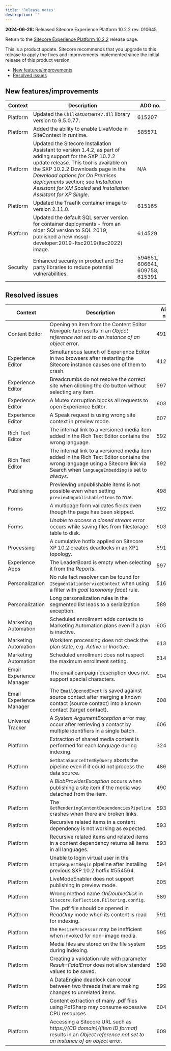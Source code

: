 ```yaml
---
title: 'Release notes'
description: ''
---
```

**2024-06-28:** Released Sitecore Experience Platform 10.2.2 rev. 010645

Return to the [Sitecore Experience Platform 10.2.2](/downloads/Sitecore_Experience_Platform/102/Sitecore_Experience_Platform_102_Update2) release page.

This is a product update. Sitecore recommends that you upgrade to this release to apply the fixes and improvements implemented since the initial release of this product version.

- [New features/improvements](#new-featuresimprovements)
- [Resolved issues](#resolved-issues)

## New features/improvements

| Context  | Description                                                                                                                                                                                                                                                                                                                              | ADO no.                        |
| -------- | ---------------------------------------------------------------------------------------------------------------------------------------------------------------------------------------------------------------------------------------------------------------------------------------------------------------------------------------- | ------------------------------ |
| Platform | Updated the `ChilkatDotNet47.dll` library version to 9.5.0.77.                                                                                                                                                                                                                                                                           | 615207                         |
| Platform | Added the ability to enable LiveMode in SiteContext in runtime.                                                                                                                                                                                                                                                                          | 585571                         |
| Platform | Updated the Sitecore Installation Assistant to version 1.4.2, as part of adding support for the SXP 10.2.2 update release. This tool is available on the SXP 10.2.2 Downloads page in the _Download options for On Premises deployments_ section; see _Installation Assistant for XM Scaled_ and _Installation Assistant for XP Single_. | N/A                            |
| Platform | Updated the Traefik container image​​ to version 2.11.0.                                                                                                                                                                                                                                                                                 | 615165                         |
| Platform | Updated the default SQL server version for container deployments - from an older SQl version to SQL 2019; published a new mssql-developer:2019-ltsc2019(ltsc2022) image.                                                                                                                                                                 | 614529                         |
| Security | Enhanced security in product and 3rd party libraries to reduce potential vulnerabilities.                                                                                                                                                                                                                                                | 594651, 606641, 609758, 615391 |

## Resolved issues

| Context                  | Description                                                                                                                                                                         | ADO no. |
| ------------------------ | ----------------------------------------------------------------------------------------------------------------------------------------------------------------------------------- | ------- |
| Content Editor           | Opening an item from the Content Editor _Navigate_ tab results in an _Object reference not set to an instance of an object_ error.                                                  | 491656  |
| Experience Editor        | Simultaneous launch of Experience Editor in two browsers after restarting the Sitecore instance causes one of them to crash.                                                        | 412499  |
| Experience Editor        | Breadcrumbs do not resolve the correct site when clicking the _Go_ button without selecting any item.                                                                               | 597335  |
| Experience Editor        | A Mutex corruption blocks all requests to open Experience Editor.                                                                                                                   | 603194  |
| Experience Editor        | A Speak request is using wrong site context in preview mode.                                                                                                                        | 607142  |
| Rich Text Editor         | The internal link to a versioned media item added in the Rich Text Editor contains the wrong language.                                                                              | 592307  |
| Rich Text Editor         | The internal link to a versioned media item added in the Rich Text Editor contains the wrong language using a Sitecore link via Search when `languageEmbedding` is set to _always_. | 592301  |
| Publishing               | Previewing unpublishable items is not possible even when setting `previewUnpublishableItems` to _true_.                                                                             | 498395  |
| Forms                    | A multipage form validates fields even though the page has been skipped.                                                                                                            | 592310  |
| Forms                    | _Unable to access a closed stream_ error occurs while saving files from filestorage table to disk.                                                                                  | 603638  |
| Processing               | A cumulative hotfix applied on Sitecore XP 10.2 creates deadlocks in an XP1 topology.                                                                                               | 591897  |
| Experience Apps          | The LeaderBoard is empty when selecting it from the _Reports_.                                                                                                                      | 597461  |
| Personalization          | No rule fact resolver can be found for `ISegmentationServiceContext` when using a filter with _goal taxonomy facet_ rule.                                                           | 516003  |
| Personalization          | Long personalization rules in the segmented list leads to a serialization exception.                                                                                                | 589574  |
| Marketing Automation     | Scheduled enrollment adds contacts to Marketing Automation plans even if a plan is inactive.                                                                                        | 605291  |
| Marketing Automation     | Workitem processing does not check the plan state, e.g. _Active_ or _Inactive_.                                                                                                     | 613815  |
| Marketing Automation     | Scheduled enrollment does not respect the maximum enrollment setting.                                                                                                               | 614401  |
| Email Experience Manager | The email campaign description does not support special characters.                                                                                                                 | 604409  |
| Email Experience Manager | The `EmailOpenedEvent` is saved against source contact after merging a known contact (source contact) into a known contact (target contact).                                        | 608291  |
| Universal Tracker        | A _System.ArgumentException_ error may occur after retrieving a contact by multiple identifiers in a single batch.                                                                  | 606531  |
| Platform                 | Extraction of shared media content is performed for each language during indexing.                                                                                                  | 324449  |
| Platform                 | `GetDataSourceItemByQuery` aborts the pipeline even if it could not process the data source.                                                                                        | 486907  |
| Platform                 | A _BlobProviderException_ occurs when publishing a site item if the media was detached from the item.                                                                               | 490149  |
| Platform                 | The `GetRenderingContentDependenciesPipeline` crashes when there are broken links.                                                                                                  | 593160  |
| Platform                 | Recursive related items in a content dependency is not working as expected.                                                                                                         | 593054  |
| Platform                 | Recursive related items and related items in a content dependency returns all items in all languages.                                                                               | 593323  |
| Platform                 | Unable to login virtual user in the `httpRequestBegin` pipeline after installing previous SXP 10.2 hotfix #554564.                                                                  | 594111  |
| Platform                 | LiveModeEnabler does not support publishing in preview mode.                                                                                                                        | 605729  |
| Platform                 | Wrong method name _OnDoubleClick_ in `Sitecore.Reflection.Filtering.config`.                                                                                                        | 589519  |
| Platform                 | The .pdf file should be opened in _ReadOnly_ mode when its content is read for indexing.                                                                                            | 591674  |
| Platform                 | the `ResizeProcessor` may be inefficient when invoked for non-image media.                                                                                                          | 595667  |
| Platform                 | Media files are stored on the file system during indexing.                                                                                                                          | 595670  |
| Platform                 | Creating a validation rule with parameter _Result=FatalError_ does not allow standard values to be saved.                                                                           | 598149  |
| Platform                 | A DataEngine deadlock can occur between two threads that are making changes to unrelated items.                                                                                     | 599633  |
| Platform                 | Content extraction of many .pdf files using PdfSharp may consume excessive CPU resources.                                                                                           | 604026  |
| Platform                 | Accessing a Sitecore URL such as _https://(CD domain)/(item ID format)_ results in an _Object reference not set to an instance of an object_ error.                                 | 609009  |
